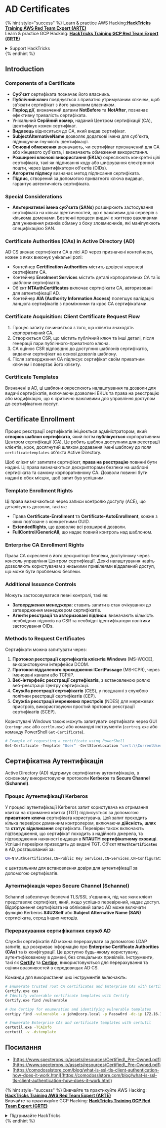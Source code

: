 # AD Certificates

{% hint style="success" %}
Learn & practice AWS Hacking:<img src="/.gitbook/assets/arte.png" alt="" data-size="line">[**HackTricks Training AWS Red Team Expert (ARTE)**](https://training.hacktricks.xyz/courses/arte)<img src="/.gitbook/assets/arte.png" alt="" data-size="line">\
Learn & practice GCP Hacking: <img src="/.gitbook/assets/grte.png" alt="" data-size="line">[**HackTricks Training GCP Red Team Expert (GRTE)**<img src="/.gitbook/assets/grte.png" alt="" data-size="line">](https://training.hacktricks.xyz/courses/grte)

<details>

<summary>Support HackTricks</summary>

* Check the [**subscription plans**](https://github.com/sponsors/carlospolop)!
* **Join the** 💬 [**Discord group**](https://discord.gg/hRep4RUj7f) or the [**telegram group**](https://t.me/peass) or **follow** us on **Twitter** 🐦 [**@hacktricks\_live**](https://twitter.com/hacktricks\_live)**.**
* **Share hacking tricks by submitting PRs to the** [**HackTricks**](https://github.com/carlospolop/hacktricks) and [**HackTricks Cloud**](https://github.com/carlospolop/hacktricks-cloud) github repos.

</details>
{% endhint %}

## Introduction

### Components of a Certificate

- **Суб'єкт** сертифіката позначає його власника.
- **Публічний ключ** поєднується з приватно утримуваним ключем, щоб зв'язати сертифікат з його законним власником.
- **Період дії**, визначений датами **NotBefore** та **NotAfter**, позначає ефективну тривалість сертифіката.
- Унікальний **Серійний номер**, наданий Центром сертифікації (CA), ідентифікує кожен сертифікат.
- **Видавець** відноситься до CA, який видав сертифікат.
- **SubjectAlternativeName** дозволяє додаткові імена для суб'єкта, підвищуючи гнучкість ідентифікації.
- **Основні обмеження** визначають, чи сертифікат призначений для CA або кінцевого суб'єкта, і визначають обмеження використання.
- **Розширені ключові використання (EKUs)** окреслюють конкретні цілі сертифіката, такі як підписання коду або шифрування електронної пошти, через ідентифікатори об'єктів (OIDs).
- **Алгоритм підпису** визначає метод підписання сертифіката.
- **Підпис**, створений за допомогою приватного ключа видавця, гарантує автентичність сертифіката.

### Special Considerations

- **Альтернативні імена суб'єкта (SANs)** розширюють застосування сертифіката на кілька ідентичностей, що є важливим для серверів з кількома доменами. Безпечні процеси видачі є життєво важливими для уникнення ризиків обману з боку зловмисників, які маніпулюють специфікацією SAN.

### Certificate Authorities (CAs) in Active Directory (AD)

AD CS визнає сертифікати CA в лісі AD через призначені контейнери, кожен з яких виконує унікальні ролі:

- Контейнер **Certification Authorities** містить довірені кореневі сертифікати CA.
- Контейнер **Enrolment Services** містить деталі корпоративних CA та їх шаблони сертифікатів.
- Об'єкт **NTAuthCertificates** включає сертифікати CA, авторизовані для автентифікації AD.
- Контейнер **AIA (Authority Information Access)** полегшує валідацію ланцюга сертифікатів з проміжними та крос CA сертифікатами.

### Certificate Acquisition: Client Certificate Request Flow

1. Процес запиту починається з того, що клієнти знаходять корпоративний CA.
2. Створюється CSR, що містить публічний ключ та інші деталі, після генерації пари публічного-приватного ключа.
3. CA оцінює CSR відповідно до доступних шаблонів сертифікатів, видаючи сертифікат на основі дозволів шаблону.
4. Після затвердження CA підписує сертифікат своїм приватним ключем і повертає його клієнту.

### Certificate Templates

Визначені в AD, ці шаблони окреслюють налаштування та дозволи для видачі сертифікатів, включаючи дозволені EKUs та права на реєстрацію або модифікацію, що є критично важливими для управління доступом до сертифікатних послуг.

## Certificate Enrollment

Процес реєстрації сертифікатів ініціюється адміністратором, який **створює шаблон сертифіката**, який потім **публікується** корпоративним Центром сертифікації (CA). Це робить шаблон доступним для реєстрації клієнтів, крок, досягнутий шляхом додавання імені шаблону до поля `certificatetemplates` об'єкта Active Directory.

Щоб клієнт міг запитати сертифікат, **права на реєстрацію** повинні бути надані. Ці права визначаються дескрипторами безпеки на шаблоні сертифіката та самому корпоративному CA. Дозволи повинні бути надані в обох місцях, щоб запит був успішним.

### Template Enrollment Rights

Ці права визначаються через записи контролю доступу (ACE), що деталізують дозволи, такі як:
- Права **Certificate-Enrollment** та **Certificate-AutoEnrollment**, кожне з яких пов'язане з конкретними GUID.
- **ExtendedRights**, що дозволяє всі розширені дозволи.
- **FullControl/GenericAll**, що надає повний контроль над шаблоном.

### Enterprise CA Enrollment Rights

Права CA окреслені в його дескрипторі безпеки, доступному через консоль управління Центром сертифікації. Деякі налаштування навіть дозволяють користувачам з низькими привілеями віддалений доступ, що може бути проблемою безпеки.

### Additional Issuance Controls

Можуть застосовуватися певні контролі, такі як:
- **Затвердження менеджера**: ставить запити в стан очікування до затвердження менеджером сертифікатів.
- **Агенти реєстрації та авторизовані підписи**: визначають кількість необхідних підписів на CSR та необхідні ідентифікатори політики застосування OIDs.

### Methods to Request Certificates

Сертифікати можна запитувати через:
1. **Протокол реєстрації сертифікатів клієнтів Windows** (MS-WCCE), використовуючи інтерфейси DCOM.
2. **Протокол віддаленого проходження ICertPassage** (MS-ICPR), через іменовані канали або TCP/IP.
3. **Веб-інтерфейс реєстрації сертифікатів**, з встановленою роллю веб-реєстрації Центру сертифікації.
4. **Служба реєстрації сертифікатів** (CES), у поєднанні з службою політики реєстрації сертифікатів (CEP).
5. **Служба реєстрації мережевих пристроїв** (NDES) для мережевих пристроїв, використовуючи простий протокол реєстрації сертифікатів (SCEP).

Користувачі Windows також можуть запитувати сертифікати через GUI (`certmgr.msc` або `certlm.msc`) або командні інструменти (`certreq.exe` або команду PowerShell `Get-Certificate`).
```powershell
# Example of requesting a certificate using PowerShell
Get-Certificate -Template "User" -CertStoreLocation "cert:\\CurrentUser\\My"
```
## Сертифікатна Аутентифікація

Active Directory (AD) підтримує сертифікатну аутентифікацію, в основному використовуючи протоколи **Kerberos** та **Secure Channel (Schannel)**.

### Процес Аутентифікації Kerberos

У процесі аутентифікації Kerberos запит користувача на отримання квитка на отримання квитка (TGT) підписується за допомогою **приватного ключа** сертифіката користувача. Цей запит проходить кілька перевірок доменним контролером, включаючи **дійсність**, **шлях** та **статус відкликання** сертифіката. Перевірки також включають підтвердження, що сертифікат походить з надійного джерела, та підтвердження наявності видавця в **NTAUTH сертифікатному сховищі**. Успішні перевірки призводять до видачі TGT. Об'єкт **`NTAuthCertificates`** в AD, розташований за:
```bash
CN=NTAuthCertificates,CN=Public Key Services,CN=Services,CN=Configuration,DC=<domain>,DC=<com>
```
є центральним для встановлення довіри для аутентифікації за допомогою сертифікатів.

### Аутентифікація через Secure Channel (Schannel)

Schannel забезпечує безпечні TLS/SSL з'єднання, під час яких клієнт представляє сертифікат, який, якщо успішно перевірений, надає доступ. Відображення сертифіката на обліковий запис AD може включати функцію Kerberos **S4U2Self** або **Subject Alternative Name (SAN)** сертифіката, серед інших методів.

### Перерахування сертифікатних служб AD

Служби сертифікатів AD можна перерахувати за допомогою LDAP запитів, що розкриває інформацію про **Enterprise Certificate Authorities (CAs)** та їх конфігурації. Це доступно будь-якому користувачу, аутентифікованому в домені, без спеціальних привілеїв. Інструменти, такі як **[Certify](https://github.com/GhostPack/Certify)** та **[Certipy](https://github.com/ly4k/Certipy)**, використовуються для перерахування та оцінки вразливостей в середовищах AD CS.

Команди для використання цих інструментів включають:
```bash
# Enumerate trusted root CA certificates and Enterprise CAs with Certify
Certify.exe cas
# Identify vulnerable certificate templates with Certify
Certify.exe find /vulnerable

# Use Certipy for enumeration and identifying vulnerable templates
certipy find -vulnerable -u john@corp.local -p Passw0rd -dc-ip 172.16.126.128

# Enumerate Enterprise CAs and certificate templates with certutil
certutil.exe -TCAInfo
certutil -v -dstemplate
```
## Посилання

* [https://www.specterops.io/assets/resources/Certified\_Pre-Owned.pdf](https://www.specterops.io/assets/resources/Certified\_Pre-Owned.pdf)
* [https://comodosslstore.com/blog/what-is-ssl-tls-client-authentication-how-does-it-work.html](https://comodosslstore.com/blog/what-is-ssl-tls-client-authentication-how-does-it-work.html)

{% hint style="success" %}
Вивчайте та практикуйте AWS Hacking:<img src="/.gitbook/assets/arte.png" alt="" data-size="line">[**HackTricks Training AWS Red Team Expert (ARTE)**](https://training.hacktricks.xyz/courses/arte)<img src="/.gitbook/assets/arte.png" alt="" data-size="line">\
Вивчайте та практикуйте GCP Hacking: <img src="/.gitbook/assets/grte.png" alt="" data-size="line">[**HackTricks Training GCP Red Team Expert (GRTE)**<img src="/.gitbook/assets/grte.png" alt="" data-size="line">](https://training.hacktricks.xyz/courses/grte)

<details>

<summary>Підтримайте HackTricks</summary>

* Перевірте [**плани підписки**](https://github.com/sponsors/carlospolop)!
* **Приєднуйтесь до** 💬 [**групи Discord**](https://discord.gg/hRep4RUj7f) або [**групи Telegram**](https://t.me/peass) або **слідкуйте** за нами в **Twitter** 🐦 [**@hacktricks\_live**](https://twitter.com/hacktricks\_live)**.**
* **Діліться хакерськими трюками, надсилаючи PR до** [**HackTricks**](https://github.com/carlospolop/hacktricks) та [**HackTricks Cloud**](https://github.com/carlospolop/hacktricks-cloud) репозиторіїв на GitHub.

</details>
{% endhint %}
